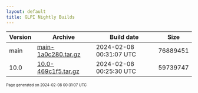 ```yaml
---
layout: default
title: GLPI Nightly Builds
---
```


Version|Archive|Build date|Size
---|---|---|---
main|[main-1a0c280.tar.gz](main-1a0c280.tar.gz)|2024-02-08 00:31:07 UTC|76889451
10.0|[10.0-469c1f5.tar.gz](10.0-469c1f5.tar.gz)|2024-02-08 00:25:30 UTC|59739747

<font size="1">Page generated on 2024-02-08 00:31:07 UTC</font>
